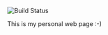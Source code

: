 ![Build Status](https://gitlab.com/pages/plain-html/badges/master/build.svg)

This is my personal web page :-)
